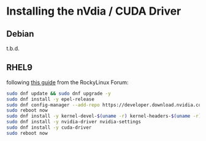 # Installing the nVdia / CUDA Driver

## Debian
t.b.d.
## RHEL9
following [this guide](https://forums.rockylinux.org/t/tutorial-for-nvidia-gpu/4234) from the RockyLinux Forum:
```bash
sudo dnf update && sudo dnf upgrade -y
sudo dnf install -y epel-release
sudo dnf config-manager --add-repo https://developer.download.nvidia.com/compute/cuda/repos/rhel9/x86_64/cuda-rhel9.repo
sudo reboot now
sudo dnf install -y kernel-devel-$(uname -r) kernel-headers-$(uname -r)
sudo dnf install -y nvidia-driver nvidia-settings
sudo dnf install -y cuda-driver
sudo reboot now
```
